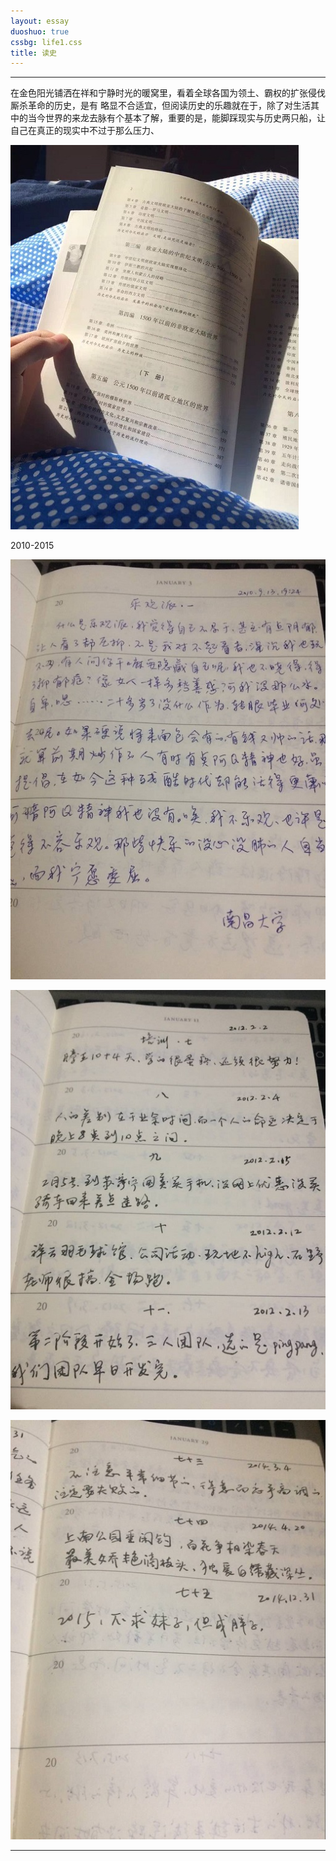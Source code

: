 ```yaml
---
layout: essay
duoshuo: true
cssbg: life1.css
title: 读史
---
```


----------

在金色阳光铺洒在祥和宁静时光的暖窝里，看着全球各国为领土、霸权的扩张侵伐厮杀革命的历史，是有 略显不合适宜，但阅读历史的乐趣就在于，除了对生活其中的当今世界的来龙去脉有个基本了解，重要的是，能脚踩现实与历史两只船，让自己在真正的现实中不过于那么压力、

![](/images/diaryRes/12.jpg)

2010-2015

![](/images/diaryRes/3.jpg)

![](/images/diaryRes/5.jpg)

![](/images/diaryRes/7.jpg)

---------

